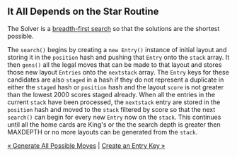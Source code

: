 ## It All Depends on the Star Routine

The Solver is a [breadth-first search](https://en.wikipedia.org/wiki/Breadth-first_search) so that the solutions are the shortest possible. 

The `search()` begins by creating a `new Entry()` instance of initial layout and storing it in the `position` hash and pushing that `Entry` onto the `stack` array. It then `gens()` all the legal moves that can be made to that layout and stores those new layout `Entries` onto the `nextstack` array. The `Entry` keys for these candidates are also `staged` in a hash if they do not represent a duplicate in either the `staged` hash or `position` hash and the layout `score` is not greater than the lowest 2000 scores staged already. When all the entries in the current `stack` have been processed, the `nextstack` entry are stored in the `position` hash and moved to the `stack` filtered by score so that the next `search()` can begin for every new `Entry` now on the `stack`. This continues until all the home cards are King's or the the search depth is greater then MAXDEPTH or no more layouts can be generated from the `stack`.


[« Generate All Possible Moves](gen.md) | [Create an Entry Key »](entry.md)

